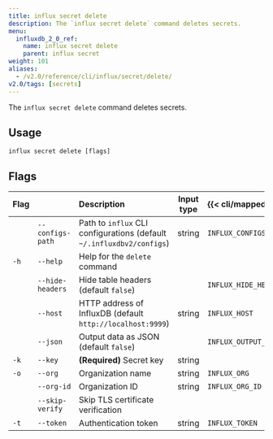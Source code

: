 ```yaml
---
title: influx secret delete
description: The `influx secret delete` command deletes secrets.
menu:
  influxdb_2_0_ref:
    name: influx secret delete
    parent: influx secret
weight: 101
aliases:
  - /v2.0/reference/cli/influx/secret/delete/
v2.0/tags: [secrets]
---
```


The `influx secret delete` command deletes secrets.

## Usage
```
influx secret delete [flags]
```

## Flags
| Flag |                  | Description                                                           | Input type | {{< cli/mapped >}}    |
|:---- |:---              |:-----------                                                           |:----------:|:------------------    |
|      | `--configs-path` | Path to `influx` CLI configurations (default `~/.influxdbv2/configs`) | string     |`INFLUX_CONFIGS_PATH`  |
| `-h` | `--help`         | Help for the `delete` command                                         |            |                       |
|      | `--hide-headers` | Hide table headers (default `false`)                                  |            | `INFLUX_HIDE_HEADERS` |
|      | `--host`         | HTTP address of InfluxDB (default `http://localhost:9999`)            | string     | `INFLUX_HOST`         |
|      | `--json`         | Output data as JSON (default `false`)                                 |            | `INFLUX_OUTPUT_JSON`  |
| `-k` | `--key`          | **(Required)** Secret key                                             | string     |                       |
| `-o` | `--org`          | Organization name                                                     | string     | `INFLUX_ORG`          |
|      | `--org-id`       | Organization ID                                                       | string     | `INFLUX_ORG_ID`       |
|      | `--skip-verify`  | Skip TLS certificate verification                                     |            |                       |
| `-t` | `--token`        | Authentication token                                                  | string     | `INFLUX_TOKEN`        |
